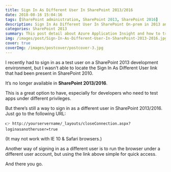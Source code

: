 ```yaml
---
title: Sign In As Different User In SharePoint 2013/2016
date: 2018-08-16 15:04:16
tags: [SharePoint administration, SharePoint 2013, SharePoint 2016]
description: Sign In As Different User In SharePoint On-prem in 2013 and 2016
categories: SharePoint 2013
summary: This post detail about Azure Application Insight and how to track custom event in the page. For example, user clicking on the external link.
img: /images/post/Sign-In-As-Different-User-In-SharePoint-2013-2016.jpg
cover: true
coverImg: /images/postcover/postcover-3.jpg
---
```



I recently had to sign in as a test user on a SharePoint 2013 development environment, but I wasn’t able to locate the Sign In As Different User link that had been present in SharePoint 2010.

It’s no longer available in **SharePoint 2013/2016**.

This is a great option to have, especially for developers who need to test apps under different privileges.

But there’s still a way to sign in as a different user in SharePoint 2013/2016. Just go to the following URL:

``` 
👉 http://yourservername/_layouts/closeConnection.aspx?loginasanotheruser=true
```

(It may not work with IE 10 & Safari browsers.)

Another way of signing in as a different user is to run the browser under a different user account, but using the link above simple for quick access.

And there you go.

